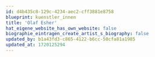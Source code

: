 ```yaml
---
id: d4b435c8-129c-4234-aec2-cff3881e8758
blueprint: kuenstler_innen
title: 'Olaf Esher'
hat_eigene_website_has_own_website: false
biographie_eintragen_create_artist_s_biography: false
updated_by: b1a43fd3-c865-4122-b6cc-50cfa81a1985
updated_at: 1720125294
---
```

